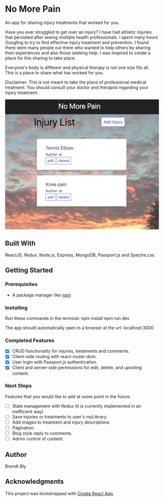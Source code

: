 # No More Pain
An app for sharing injury treatments that worked for you.

Have you ever struggled to get over an injury?  I have had athletic injuries that persisted after seeing multiple health professionals.  I spent many hours Googling to try to find effective injury treatment and prevention.  I found there were many people out there who wanted to help others by sharing their experiences and also those seeking help.  I was inspired to create a place for this sharing to take place.

Everyone's body is different and physical therapy is not one size fits all.  This is a place to share what has worked for you.

Disclaimer: This is not meant to take the place of professional medical treatment.  You should consult your doctor and therapist regarding your injury treatment.

![app picture](/no-more-pain-screenshot.jpeg)

## Built With

ReactJS, Redux, Node.js, Express, MongoDB, Passport.js and Spectre.css.

## Getting Started

### Prerequisites

- A package manager like [npm](https://www.npmjs.com/)


### Installing

Run these commands in the terminal:
npm install
npm run dev

The app should automatically open in a browser at the url: localhost:3000

### Completed Features

- [x] CRUD functionality for injuries, treatments and comments.
- [x] Client-side routing with react-router-dom.
- [x] User login with Passport.js authentication.
- [x] Client and server-side permissions for edit, delete, and upvoting content.

### Next Steps

Features that you would like to add at some point in the future.

- [ ] State management with Redux (it is currently implemented in an inefficient way)
- [ ] Save injuries or treatments to user's myLibrary.
- [ ] Add images to treatment and injury descriptions.
- [ ] Pagination.
- [ ] Blog style reply to comments.
- [ ] Admin control of content.

## Author

Brendt Bly


## Acknowledgments

This project was bootstrapped with [Create React App](https://github.com/facebookincubator/create-react-app).